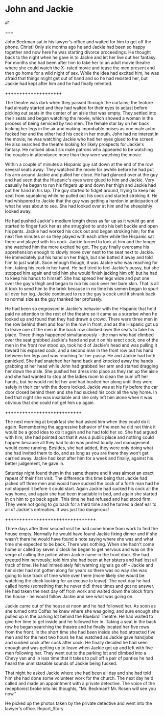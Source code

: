 John and Jackie
===============
#1 

===

John Beckman sat in his lawyer's office and waited for him to get off the phone. Christ! Only six months ago he and Jackie had been so happy together and now here he was starting divorce proceedings. He thought back to the night when he gave in to Jackie and let her live out her fantasy. For months she had been after him to take her to an adult movie theatre where she could watch the X- rated movie and tease the men present and then go home for a wild night of sex. While the idea had excited him, he was afraid that things might get out of hand and so he had resisted her, but Jackie had kept after him and he had finally relented. 

++++++++++++++++++++ 

The theatre was dark when they passed through the curtains; the feature had already started and they had waited for their eyes to adjust before picking out seats in the center of an aisle that was empty. They settled into their seats and began watching the movie, which showed a woman in the process of being serviced by two men. The female star lay on her back kicking her legs in the air and making improbable noises as one male actor fucked her and the other held his cock in her mouth. John had no interest in the movie; he was watching Jackie who had her eyes glued to the screen. He also searched the theatre looking for likely prospects for Jackie's fantasy. He noticed about six male patrons who appeared to be watching the couples in attendance more than they were watching the movie. 

Within a couple of minutes a Hispanic guy sat down at the end of the row several seats away. They watched the movie for awhile before he had put his arm around Jackie and pulled her close. He had glanced over at the guy and had seen that the Hispanic's eyes were glued to him and Jackie. Very casually he began to run his fingers up and down her thigh and Jackie had put her hand in his lap. The guy started to fidget around, trying to keep his seat from squeaking while he pulled out his cock and started stroking it. He had whispered to Jackie that the guy was getting a hardon in anticipation of what he was about to see. She had looked over at him and he sheepishly looked away. 

He had pushed Jackie's medium length dress as far up as it would go and started to finger fuck her as she struggled to undo his belt buckle and open his pants. Jackie had worked his cock out and began stroking him; for the next five minutes or so they played with each other while the Hispanic sat there and played with his cock. Jackie turned to look at him and the longer she watched him the more excited he got. The guy finally overcame his apprehension enough to slowly move over next to the seat next to Jackie. He immediately put his hand on her thigh, but she batted it away and told him to just watch. Soon enough though, it was Jackie who was reaching for him, taking his cock in her hand. He had tried to feel Jackie's pussy, but she stopped him again and told him she would finish jacking him off, but he had to keep his hands to himself. She had spread her legs wide and put one over the guy's thigh and began to rub his cock over her bare skin. That is all it took to send him to the brink because in no time his semen began to spurt all over her leg. Jackie continued to rub the guy's cock until it shrank back to normal size as the guy thanked her profusely. 

He had been so engrossed in Jackie's behavior with the Hispanic that he'd paid no attention to the rest of the theatre so it came as a surprise when he looked up and found that they had drawn a crowd. There were three men in the row behind them and four in the row in front, and as the Hispanic got up to leave one of the men in the back row climbed over the seats to take his place. Three things happened simultaneously - the man who had climbed over the seat grabbed Jackie's hand and put it on his erect cock, one of the men in the front row stood up, took hold of Jackie's head and was pulling it toward his exposed cock, and a second man in the front row put his hand between her legs and was reaching for her pussy. He and Jackie had both panicked. She had snatched her hand back and knocked away the hands grabbing at her head while John had grabbed her arm and started dragging her down the aisle. She pushed her dress into place as they ran up the aisle and she had wanted to stop at the ladies room to clean the cum off her hands, but he would not let her and had hustled her along until they were safely in their car with the doors locked. Jackie was at his fly before the car door closed behind them and she had sucked his cock all the way home. In bed that night she was insatiable and she only left him alone when it was obvious that she could not get him up again. 

+++++++++++++++++++++++++++ 

The next morning at breakfast she had asked him when they could do it again. Remembering the aggressive behavior of the men he did not think it would be a good idea to do it again and he had told her so. She had argued with him; she had pointed out that it was a public place and nothing could happen because all they had to do was protest loudly and management would come running. Besides, she had added, they were only doing what she had invited them to do, and as long as you are there they won't get carried away. Jackie had kept after him for a week and finally, against his better judgement, he gave in. 

Saturday night found them in the same theatre and it was almost an exact repeat of their first visit. The difference this time being that Jackie had jacked off three men and would have sucked the cock of a forth man had he not stopped it before it could start. Again Jackie had sucked his cock all the way home, and again she had been insatiable in bed, and again she started in on him to go back again. This time he had refused and had stood firm. They were not going to go back for a third time and he turned a deaf ear to all of Jackie's entreaties. It was just too dangerous! 

++++++++++++++++++++++++++++++++ 

Three days after their second visit he had come home from work to find the house empty. Normally he would have found Jackie fixing dinner and if she wasn't there he would have found a note saying where she was and what time she expected to be back. There was nothing. When she hadn't come home or called by seven o'clock he began to get nervous and was on the verge of calling the police when Jackie came in the front door. She had greeted him nervously; told him she had been at her sisters and had lost all track of time. He had immediately felt warning signals go off - Jackie and her sister had not gotten along for years so there was no way she was going to lose track of time while over there (more likely she would be watching the clock looking for an excuse to leave). The next day he had called home (something that he never did) three times and got no answer. He had taken the next day off from work and waited down the block from the house - he would follow Jackie and see what was going on. 

Jackie came out of the house at noon and he had followed her. As soon as she turned onto Colfax he knew where she was going, and sure enough she pulled up in the parking lot behind the Bluebird Theatre. He had waited to give her time to get inside and he followed her in. Taking a seat in the back row he began searching the theatre and he finally located her five rows from the front. In the short time she had been inside she had attracted five men and for the next two hours he had watched as Jackie gave handjobs and sucked cock after cock after cock. He finally decided he had seen enough and was getting up to leave when Jackie got up and left with five men following her. They went out to the parking lot and climbed into a Chevy van and in less time that it takes to pull off a pair of panties he had heard the unmistakable sounds of Jackie being fucked. 

That night he asked Jackie where she had been all day and she had told him she had done some volunteer work for the church. The next day he'd called and made an appointment with a private detective. The voice of the receptionist broke into his thoughts, "Mr. Beckman? Mr. Rosen will see you now." 

He picked up the photos taken by the private detective and went into the lawyer's office. Report_Story 

